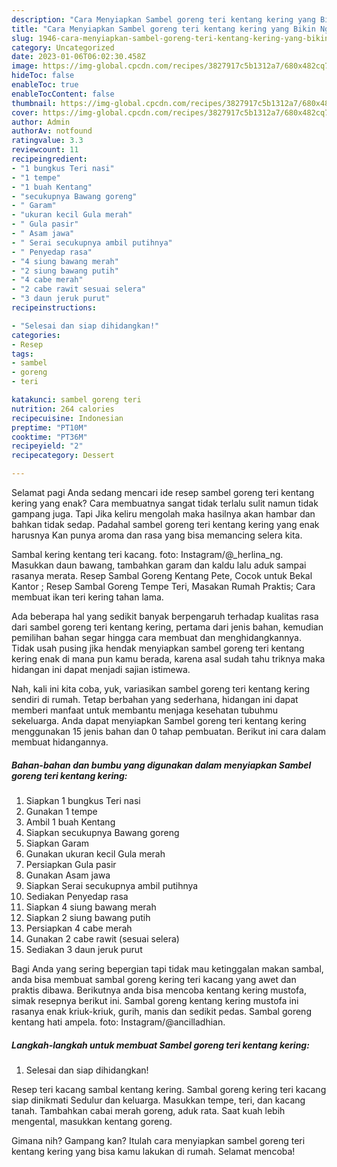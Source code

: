 ```yaml
---
description: "Cara Menyiapkan Sambel goreng teri kentang kering yang Bikin Ngiler, Buat Buka Puasa Menggugah Selera"
title: "Cara Menyiapkan Sambel goreng teri kentang kering yang Bikin Ngiler, Buat Buka Puasa Menggugah Selera"
slug: 1946-cara-menyiapkan-sambel-goreng-teri-kentang-kering-yang-bikin-ngiler-buat-buka-puasa-menggugah-selera
category: Uncategorized
date: 2023-01-06T06:02:30.458Z
image: https://img-global.cpcdn.com/recipes/3827917c5b1312a7/680x482cq70/sambel-goreng-teri-kentang-kering-foto-resep-utama.jpg
hideToc: false
enableToc: true
enableTocContent: false
thumbnail: https://img-global.cpcdn.com/recipes/3827917c5b1312a7/680x482cq70/sambel-goreng-teri-kentang-kering-foto-resep-utama.jpg
cover: https://img-global.cpcdn.com/recipes/3827917c5b1312a7/680x482cq70/sambel-goreng-teri-kentang-kering-foto-resep-utama.jpg
author: Admin
authorAv: notfound
ratingvalue: 3.3
reviewcount: 11
recipeingredient:
- "1 bungkus Teri nasi"
- "1 tempe"
- "1 buah Kentang"
- "secukupnya Bawang goreng"
- " Garam"
- "ukuran kecil Gula merah"
- " Gula pasir"
- " Asam jawa"
- " Serai secukupnya ambil putihnya"
- " Penyedap rasa"
- "4 siung bawang merah"
- "2 siung bawang putih"
- "4 cabe merah"
- "2 cabe rawit sesuai selera"
- "3 daun jeruk purut"
recipeinstructions:

- "Selesai dan siap dihidangkan!"
categories:
- Resep
tags:
- sambel
- goreng
- teri

katakunci: sambel goreng teri 
nutrition: 264 calories
recipecuisine: Indonesian
preptime: "PT10M"
cooktime: "PT36M"
recipeyield: "2"
recipecategory: Dessert

---
```



Selamat pagi Anda sedang mencari ide resep sambel goreng teri kentang kering yang enak? Cara membuatnya sangat tidak terlalu sulit namun tidak gampang juga. Tapi Jika keliru mengolah maka hasilnya akan hambar dan bahkan tidak sedap. Padahal sambel goreng teri kentang kering yang enak harusnya Kan punya aroma dan rasa yang bisa memancing selera kita.


Sambal kering kentang teri kacang. foto: Instagram/@_herlina_ng. Masukkan daun bawang, tambahkan garam dan kaldu lalu aduk sampai rasanya merata. Resep Sambal Goreng Kentang Pete, Cocok untuk Bekal Kantor ; Resep Sambal Goreng Tempe Teri, Masakan Rumah Praktis; Cara membuat ikan teri kering tahan lama.

Ada beberapa hal yang sedikit banyak berpengaruh terhadap kualitas rasa dari sambel goreng teri kentang kering, pertama dari jenis bahan, kemudian pemilihan bahan segar hingga cara membuat dan menghidangkannya. Tidak usah pusing jika hendak menyiapkan sambel goreng teri kentang kering enak di mana pun kamu berada, karena asal sudah tahu triknya maka hidangan ini dapat menjadi sajian istimewa.


Nah, kali ini kita coba, yuk, variasikan sambel goreng teri kentang kering sendiri di rumah. Tetap berbahan yang sederhana, hidangan ini dapat memberi manfaat untuk membantu menjaga kesehatan tubuhmu sekeluarga. Anda dapat menyiapkan Sambel goreng teri kentang kering menggunakan 15 jenis bahan dan 0 tahap pembuatan. Berikut ini cara dalam membuat hidangannya.

<!--inarticleads1-->

##### Bahan-bahan dan bumbu yang digunakan dalam menyiapkan Sambel goreng teri kentang kering:

1. Siapkan 1 bungkus Teri nasi
1. Gunakan 1 tempe
1. Ambil 1 buah Kentang
1. Siapkan secukupnya Bawang goreng
1. Siapkan  Garam
1. Gunakan ukuran kecil Gula merah
1. Persiapkan  Gula pasir
1. Gunakan  Asam jawa
1. Siapkan  Serai secukupnya ambil putihnya
1. Sediakan  Penyedap rasa
1. Siapkan 4 siung bawang merah
1. Siapkan 2 siung bawang putih
1. Persiapkan 4 cabe merah
1. Gunakan 2 cabe rawit (sesuai selera)
1. Sediakan 3 daun jeruk purut


Bagi Anda yang sering bepergian tapi tidak mau ketinggalan makan sambal, anda bisa membuat sambal goreng kering teri kacang yang awet dan praktis dibawa. Berikutnya anda bisa mencoba kentang kering mustofa, simak resepnya berikut ini. Sambal goreng kentang kering mustofa ini rasanya enak kriuk-kriuk, gurih, manis dan sedikit pedas. Sambal goreng kentang hati ampela. foto: Instagram/@ancilladhian. 

<!--inarticleads2-->

##### Langkah-langkah untuk membuat Sambel goreng teri kentang kering:


1. Selesai dan siap dihidangkan!

Resep teri kacang sambal kentang kering. Sambal goreng kering teri kacang siap dinikmati Sedulur dan keluarga. Masukkan tempe, teri, dan kacang tanah. Tambahkan cabai merah goreng, aduk rata. Saat kuah lebih mengental, masukkan kentang goreng. 

Gimana nih? Gampang kan? Itulah cara menyiapkan sambel goreng teri kentang kering yang bisa kamu lakukan di rumah. Selamat mencoba!
